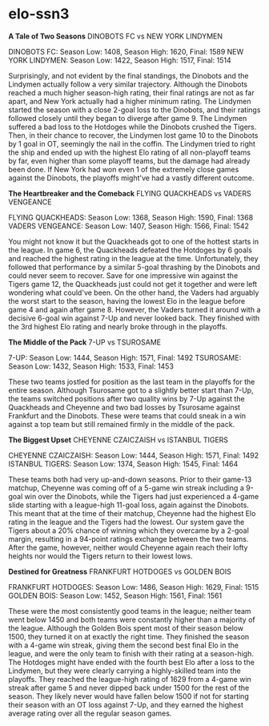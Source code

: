 # elo-ssn3

__A Tale of Two Seasons__
DINOBOTS FC vs NEW YORK LINDYMEN

DINOBOTS FC: Season Low: 1408, Season High: 1620, Final: 1589
NEW YORK LINDYMEN: Season Low: 1422, Season High: 1517, Final: 1514

Surprisingly, and not evident by the final standings, the Dinobots and the Lindymen actually follow a very similar trajectory. Although the Dinobots reached a much higher season-high rating, their final ratings are not as far apart, and New York actually had a higher minimum rating. The Lindymen started the season with a close 2-goal loss to the Dinobots, and their ratings followed closely until they began to diverge after game 9. The Lindymen suffered a bad loss to the Hotdoges while the Dinobots crushed the Tigers. Then, in their chance to recover, the Lindymen lost game 10 to the Dinobots by 1 goal in OT, seemingly the nail in the coffin. The Lindymen tried to right the ship and ended up with the highest Elo rating of all non-playoff teams by far, even higher than some playoff teams, but the damage had already been done. If New York had won even 1 of the extremely close games against the Dinobots, the playoffs might've had a vastly different outcome.

__The Heartbreaker and the Comeback__
FLYING QUACKHEADS vs VADERS VENGEANCE

FLYING QUACKHEADS: Season Low: 1368, Season High: 1590, Final: 1368
VADERS VENGEANCE: Season Low: 1407, Season High: 1566, Final: 1542

You might not know it but the Quackheads got to one of the hottest starts in the league. In game 6, the Quackheads defeated the Hotdoges by 6 goals and reached the highest rating in the league at the time. Unfortunately, they followed that performance by a similar 5-goal thrashing by the Dinobots and could never seem to recover. Save for one impressive win against the Tigers game 12, the Quackheads just could not get it together and were left wondering what could've been. On the other hand, the Vaders had arguably the worst start to the season, having the lowest Elo in the league before game 4 and again after game 8. However, the Vaders turned it around with a decisive 6-goal win against 7-Up and never looked back. They finished with the 3rd highest Elo rating and nearly broke through in the playoffs.

__The Middle of the Pack__
7-UP vs TSUROSAME

7-UP: Season Low: 1444, Season High: 1571, Final: 1492
TSUROSAME: Season Low: 1432, Season High: 1533, Final: 1453

These two teams jostled for position as the last team in the playoffs for the entire season. Although Tsurosame got to a slightly better start than 7-Up, the teams switched positions after two quality wins by 7-Up against the Quackheads and Cheyenne and two bad losses by Tsurosame against Frankfurt and the Dinobots. These were teams that could sneak in a win against a top team but still remained firmly in the middle of the pack.

__The Biggest Upset__
CHEYENNE CZAICZAISH vs ISTANBUL TIGERS

CHEYENNE CZAICZAISH: Season Low: 1444, Season High: 1571, Final: 1492
ISTANBUL TIGERS: Season Low: 1374, Season High: 1545, Final: 1464

These teams both had very up-and-down seasons. Prior to their game-13 matchup, Cheyenne was coming off of a 5-game win streak including a 9-goal win over the Dinobots, while the Tigers had just experienced a 4-game slide starting with a league-high 11-goal loss, again against the Dinobots. This meant that at the time of their matchup, Cheyenne had the highest Elo rating in the league and the Tigers had the lowest. Our system gave the Tigers about a 20% chance of winning which they overcame by a 2-goal margin, resulting in a 94-point ratings exchange between the two teams. After the game, however, neither would Cheyenne again reach their lofty heights nor would the Tigers return to their lowest lows.

__Destined for Greatness__
FRANKFURT HOTDOGES vs GOLDEN BOIS

FRANKFURT HOTDOGES: Season Low: 1486, Season High: 1629, Final: 1515
GOLDEN BOIS: Season Low: 1452, Season High: 1561, Final: 1561

These were the most consistently good teams in the league; neither team went below 1450 and both teams were constantly higher than a majority of the league. Although the Golden Bois spent most of their season below 1500, they turned it on at exactly the right time. They finished the season with a 4-game win streak, giving them the second best final Elo in the league, and were the only team to finish with their rating at a season-high. The Hotdoges might have ended with the fourth best Elo after a loss to the Lindymen, but they were clearly carrying a highly-skilled team into the playoffs. They reached the league-high rating of 1629 from a 4-game win streak after game 5 and never dipped back under 1500 for the rest of the season. They likely never would have fallen below 1500 if not for starting their season with an OT loss against 7-Up, and they earned the highest average rating over all the regular season games.
